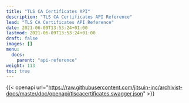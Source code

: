 ```yaml
---
title: "TLS CA Certificates API"
description: "TLS CA Certificates API Reference"
lead: "TLS CA Certificates API Reference"
date: 2021-06-09T13:53:24+01:00
lastmod: 2021-06-09T13:53:24+01:00
draft: false
images: []
menu: 
  docs:
    parent: "api-reference"
weight: 113
toc: true
---
```


{{< openapi url="https://raw.githubusercontent.com/jitsuin-inc/archivist-docs/master/doc/openapi/tlscacertificates.swagger.json" >}}
